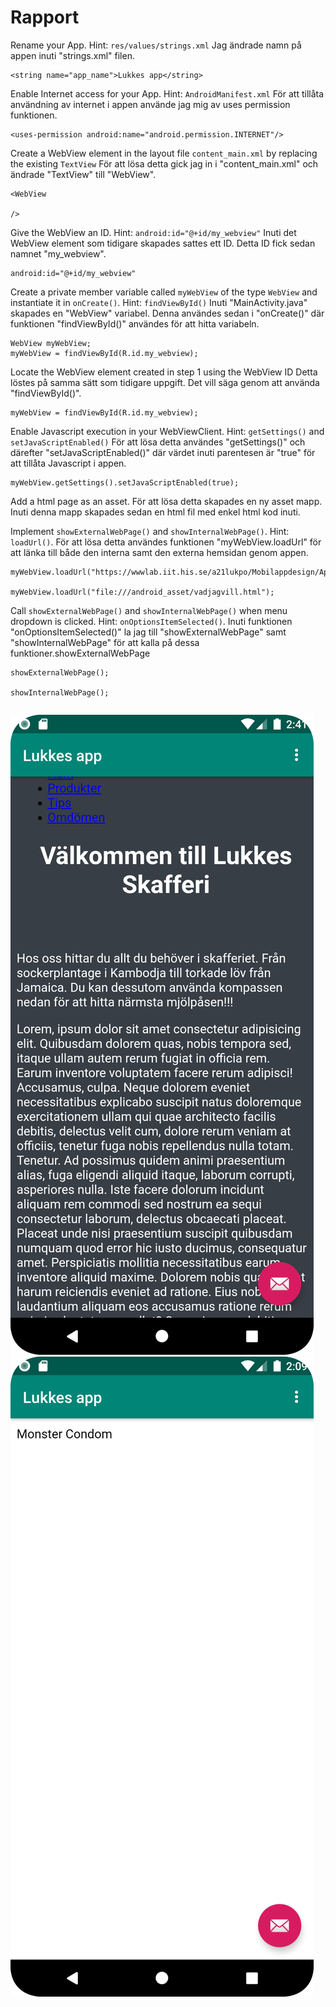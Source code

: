 
# Rapport

Rename your App. Hint: `res/values/strings.xml`
Jag ändrade namn på appen inuti "strings.xml" filen.
```
<string name="app_name">Lukkes app</string>
```

Enable Internet access for your App. Hint: `AndroidManifest.xml`
För att tillåta användning av internet i appen använde jag mig av uses permission funktionen.

```
<uses-permission android:name="android.permission.INTERNET"/>
```

Create a WebView element in the layout file `content_main.xml` by replacing the existing `TextView`
För att lösa detta gick jag in i "content_main.xml" och ändrade "TextView" till "WebView".

```
<WebView

/>
```

Give the WebView an ID. Hint: `android:id="@+id/my_webview"`
Inuti det WebView element som tidigare skapades sattes ett ID. Detta ID fick sedan namnet "my_webview".

```
android:id="@+id/my_webview"
```

Create a private member variable called `myWebView` of the type `WebView` and instantiate it in `onCreate()`. Hint: `findViewById()`
Inuti "MainActivity.java" skapades en "WebView" variabel. Denna användes sedan i "onCreate()" där funktionen "findViewById()" användes för att hitta variabeln.

```
WebView myWebView;
myWebView = findViewById(R.id.my_webview);
```

Locate the WebView element created in step 1 using the WebView ID
Detta löstes på samma sätt som tidigare uppgift. Det vill säga genom att använda "findViewById()".

```
myWebView = findViewById(R.id.my_webview);
```

Enable Javascript execution in your WebViewClient. Hint: `getSettings()` and `setJavaScriptEnabled()`
För att lösa detta användes "getSettings()" och därefter "setJavaScriptEnabled()" där värdet inuti parentesen är "true" för att tillåta Javascript i appen.

```
myWebView.getSettings().setJavaScriptEnabled(true);
```

Add a html page as an asset.
För att lösa detta skapades en ny asset mapp. Inuti denna mapp skapades sedan en html fil med enkel html kod inuti.

Implement `showExternalWebPage()` and `showInternalWebPage()`. Hint: `loadUrl()`.
För att lösa detta användes funktionen "myWebView.loadUrl" för att länka till både den interna samt den externa hemsidan genom appen.

```
myWebView.loadUrl("https://wwwlab.iit.his.se/a21lukpo/Mobilappdesign/AppPrototyp/");

myWebView.loadUrl("file:///android_asset/vadjagvill.html");
```

Call `showExternalWebPage()` and `showInternalWebPage()` when menu dropdown is clicked. Hint: `onOptionsItemSelected()`.
Inuti funktionen "onOptionsItemSelected()" la jag till "showExternalWebPage" samt "showInternalWebPage" för att kalla på dessa funktioner.showExternalWebPage

```
showExternalWebPage();

showInternalWebPage();
```


```

```

![](extern.png)
![](intern.png)
